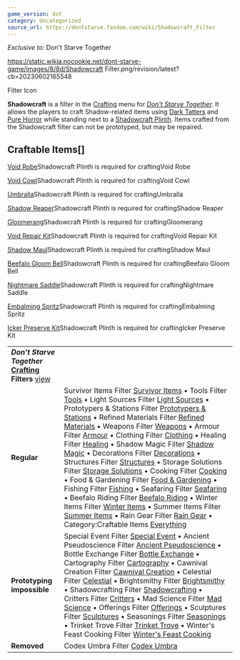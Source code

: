 ```yaml
---
game_version: dst
category: Uncategorized
source_url: https://dontstarve.fandom.com/wiki/Shadowcraft_Filter
---
```


*Exclusive to:* Don't Starve Together

 https://static.wikia.nocookie.net/dont-starve-game/images/8/8d/Shadowcraft Filter.png/revision/latest?cb=20230602165548 

Filter Icon

 

**Shadowcraft** is a filter in the [Crafting](/wiki/Crafting "Crafting") menu for *[Don't Starve Together](/wiki/Don%27t_Starve_Together "Don't Starve Together").* It allows the players to craft Shadow-related items using [Dark Tatters](/wiki/Dark_Tatter "Dark Tatter") and [Pure Horror](/wiki/Pure_Horror "Pure Horror") while standing next to a [Shadowcraft Plinth](/wiki/Shadowcraft_Plinth "Shadowcraft Plinth"). Items crafted from the Shadowcraft filter can not be prototyped, but may be repaired.

## Craftable Items[]

[Void Robe](/wiki/Void_Robe "Void Robe")Shadowcraft Plinth is required for craftingVoid Robe

[Void Cowl](/wiki/Void_Cowl "Void Cowl")Shadowcraft Plinth is required for craftingVoid Cowl

[Umbralla](/wiki/Umbralla "Umbralla")Shadowcraft Plinth is required for craftingUmbralla

[Shadow Reaper](/wiki/Shadow_Reaper "Shadow Reaper")Shadowcraft Plinth is required for craftingShadow Reaper

[Gloomerang](/wiki/Gloomerang "Gloomerang")Shadowcraft Plinth is required for craftingGloomerang

[Void Repair Kit](/wiki/Void_Repair_Kit "Void Repair Kit")Shadowcraft Plinth is required for craftingVoid Repair Kit

[Shadow Maul](/wiki/Shadow_Maul "Shadow Maul")Shadowcraft Plinth is required for craftingShadow Maul

[Beefalo Gloom Bell](/wiki/Beefalo_Gloom_Bell "Beefalo Gloom Bell")Shadowcraft Plinth is required for craftingBeefalo Gloom Bell

[Nightmare Saddle](/wiki/Nightmare_Saddle "Nightmare Saddle")Shadowcraft Plinth is required for craftingNightmare Saddle

[Embalming Spritz](/wiki/Embalming_Spritz "Embalming Spritz")Shadowcraft Plinth is required for craftingEmbalming Spritz

[Icker Preserve Kit](/wiki/Icker_Preserve_Kit "Icker Preserve Kit")Shadowcraft Plinth is required for craftingIcker Preserve Kit

|  |  |
| --- | --- |
| ***Don't Starve Together* [Crafting](/wiki/Crafting "Crafting") Filters** [view](/wiki/Template:Crafting_Filters "Template:Crafting Filters") | |
| **Regular** | Survivor Items Filter [Survivor Items](/wiki/Survivor_Items_Filter "Survivor Items Filter") • Tools Filter [Tools](/wiki/Tools_Filter "Tools Filter") • Light Sources Filter [Light Sources](/wiki/Light_Sources_Filter "Light Sources Filter") • Prototypers & Stations Filter [Prototypers & Stations](/wiki/Prototypers_%26_Stations_Filter "Prototypers & Stations Filter") • Refined Materials Filter [Refined Materials](/wiki/Refined_Materials_Filter "Refined Materials Filter") • Weapons Filter [Weapons](/wiki/Weapons_Filter "Weapons Filter") • Armour Filter [Armour](/wiki/Armour_Filter "Armour Filter") • Clothing Filter [Clothing](/wiki/Clothing_Filter "Clothing Filter") • Healing Filter [Healing](/wiki/Healing_Filter "Healing Filter") • Shadow Magic Filter [Shadow Magic](/wiki/Shadow_Magic_Filter "Shadow Magic Filter") • Decorations Filter [Decorations](/wiki/Decorations_Filter "Decorations Filter") • Structures Filter [Structures](/wiki/Structures_Filter "Structures Filter") • Storage Solutions Filter [Storage Solutions](/wiki/Storage_Solutions_Filter "Storage Solutions Filter") • Cooking Filter [Cooking](/wiki/Cooking_Filter "Cooking Filter") • Food & Gardening Filter [Food & Gardening](/wiki/Food_%26_Gardening_Filter "Food & Gardening Filter") • Fishing Filter [Fishing](/wiki/Fishing_Filter "Fishing Filter") • Seafaring Filter [Seafaring](/wiki/Seafaring_Filter "Seafaring Filter") • Beefalo Riding Filter [Beefalo Riding](/wiki/Beefalo_Riding_Filter "Beefalo Riding Filter") • Winter Items Filter [Winter Items](/wiki/Winter_Items_Filter "Winter Items Filter") • Summer Items Filter [Summer Items](/wiki/Summer_Items_Filter "Summer Items Filter") • Rain Gear Filter [Rain Gear](/wiki/Rain_Gear_Filter "Rain Gear Filter") • Category:Craftable Items [Everything](/wiki/Category:Craftable_Items "Category:Craftable Items") |
| **Prototyping impossible** | Special Event Filter [Special Event](/wiki/Special_Event_Filter "Special Event Filter") • Ancient Pseudoscience Filter [Ancient Pseudoscience](/wiki/Ancient_Pseudoscience_Filter "Ancient Pseudoscience Filter") • Bottle Exchange Filter [Bottle Exchange](/wiki/Bottle_Exchange_Filter "Bottle Exchange Filter") • Cartography Filter [Cartography](/wiki/Cartography_Filter "Cartography Filter") • Cawnival Creation Filter [Cawnival Creation](/wiki/Cawnival_Creation_Filter "Cawnival Creation Filter") • Celestial Filter [Celestial](/wiki/Celestial_Filter "Celestial Filter") • Brightsmithy Filter [Brightsmithy](/wiki/Brightsmithy_Filter "Brightsmithy Filter") • Shadowcrafting Filter [Shadowcrafting](/wiki/Shadowcrafting_Filter "Shadowcrafting Filter") • Critters Filter [Critters](/wiki/Critters_Filter "Critters Filter") • Mad Science Filter [Mad Science](/wiki/Mad_Science_Filter "Mad Science Filter") • Offerings Filter [Offerings](/wiki/Offerings_Filter "Offerings Filter") • Sculptures Filter [Sculptures](/wiki/Sculptures_Filter "Sculptures Filter") • Seasonings Filter [Seasonings](/wiki/Seasonings_Filter "Seasonings Filter") • Trinket Trove Filter [Trinket Trove](/wiki/Trinket_Trove_Filter "Trinket Trove Filter") • Winter's Feast Cooking Filter [Winter's Feast Cooking](/wiki/Winter%27s_Feast_Cooking_Filter "Winter's Feast Cooking Filter") |
| **Removed** | Codex Umbra Filter [Codex Umbra](/wiki/Codex_Umbra_Filter "Codex Umbra Filter") |